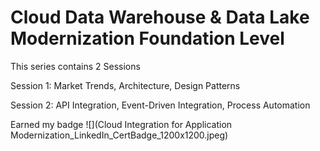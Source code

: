 # Cloud Data Warehouse & Data Lake Modernization Foundation Level

This series contains 2 Sessions

Session 1: Market Trends, Architecture, Design Patterns

Session 2: API Integration, Event-Driven Integration, Process Automation


Earned my badge
![](Cloud Integration for Application Modernization_LinkedIn_CertBadge_1200x1200.jpeg)